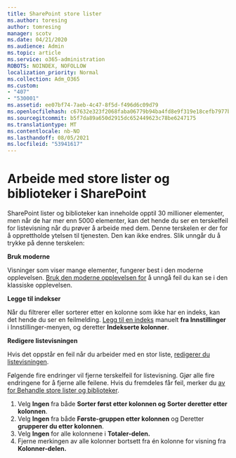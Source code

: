 ```yaml
---
title: SharePoint store lister
ms.author: toresing
author: tomresing
manager: scotv
ms.date: 04/21/2020
ms.audience: Admin
ms.topic: article
ms.service: o365-administration
ROBOTS: NOINDEX, NOFOLLOW
localization_priority: Normal
ms.collection: Adm_O365
ms.custom:
- "407"
- "530001"
ms.assetid: ee07bf74-7aeb-4c47-8f5d-f496d6c09d79
ms.openlocfilehash: c67632e323f2068faba06779b94ba4fd8e9f319e18cefb7977bd3038ca770210
ms.sourcegitcommit: b5f7da89a650d2915dc652449623c78be6247175
ms.translationtype: MT
ms.contentlocale: nb-NO
ms.lasthandoff: 08/05/2021
ms.locfileid: "53941617"
---
```

# <a name="work-with-large-lists-and-libraries-in-sharepoint"></a>Arbeide med store lister og biblioteker i SharePoint

SharePoint lister og biblioteker kan inneholde opptil 30 millioner elementer, men når de har mer enn 5000 elementer, kan det hende du ser en terskelfeil for listevisning når du prøver å arbeide med dem. Denne terskelen er der for å opprettholde ytelsen til tjenesten. Den kan ikke endres. Slik unngår du å trykke på denne terskelen:

**Bruk moderne**

Visninger som viser mange elementer, fungerer best i den moderne opplevelsen. [Bruk den moderne opplevelsen for](https://support.office.com/article/66dac24b-4177-4775-bf50-3d267318caa9) å unngå feil du kan se i den klassiske opplevelsen.

**Legge til indekser**

Når du filtrerer eller sorterer etter en kolonne som ikke har en indeks, kan det hende du ser en feilmelding. [Legg til en indeks](https://support.office.com/article/f3f00554-b7dc-44d1-a2ed-d477eac463b0) manuelt **fra Innstillinger** i Innstillinger-menyen, og deretter **Indekserte kolonner**.

**Redigere listevisningen**

Hvis det oppstår en feil når du arbeider med en stor liste, [redigerer du listevisningen](https://support.office.com/article/15916903-e79a-423f-b4e2-02d37e1ff372).

Følgende fire endringer vil fjerne terskelfeil for listevisning. Gjør alle fire endringene for å fjerne alle feilene. Hvis du fremdeles får feil, merker du [av for Behandle store lister og biblioteker](https://support.office.com/article/B8588DAE-9387-48C2-9248-C24122F07C59).

1. Velg **Ingen** fra både **Sorter først etter kolonnen og** **Sorter deretter etter kolonnen**.
2. Velg **Ingen** fra både **Første-gruppen etter kolonnen** og Deretter **grupperer du etter kolonnen**.
3. Velg **Ingen** for alle kolonnene i **Totaler-delen.**
4. Fjerne merkingen av alle kolonner bortsett fra én kolonne for visning fra **Kolonner-delen.**

